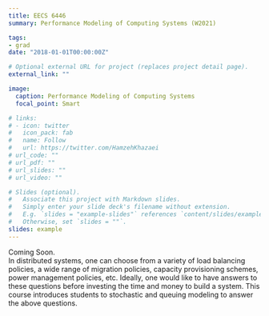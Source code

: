 ```yaml
---
title: EECS 6446
summary: Performance Modeling of Computing Systems (W2021)

tags:
- grad
date: "2018-01-01T00:00:00Z"

# Optional external URL for project (replaces project detail page).
external_link: ""

image:
  caption: Performance Modeling of Computing Systems
  focal_point: Smart

# links:
# - icon: twitter
#   icon_pack: fab
#   name: Follow
#   url: https://twitter.com/HamzehKhazaei
# url_code: ""
# url_pdf: ""
# url_slides: ""
# url_video: ""

# Slides (optional).
#   Associate this project with Markdown slides.
#   Simply enter your slide deck's filename without extension.
#   E.g. `slides = "example-slides"` references `content/slides/example-slides.md`.
#   Otherwise, set `slides = ""`.
slides: example
---
```

Coming Soon.   
In distributed systems, one can choose from a variety of load balancing policies, a wide range of migration policies, 
capacity provisioning schemes, power management policies, etc. Ideally, one would like to have answers to these questions 
before investing the time and money to build a system. This course introduces students to stochastic and queuing 
modeling to answer the above questions.
